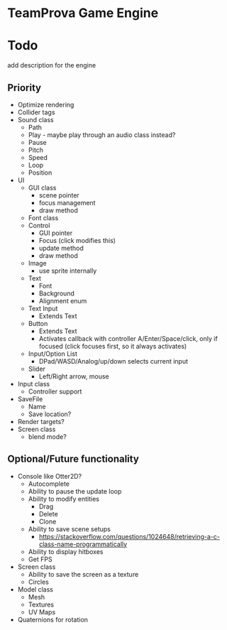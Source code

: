 # TeamProva Game Engine

# Todo

add description for the engine

## Priority
* Optimize rendering
* Collider tags
* Sound class
    * Path
    * Play - maybe play through an audio class instead?
    * Pause
    * Pitch
    * Speed
    * Loop
    * Position
* UI
    * GUI class
        * scene pointer
        * focus management
        * draw method
    * Font class
    * Control
        * GUI pointer
        * Focus (click modifies this)
        * update method
        * draw method
    * Image
        * use sprite internally
    * Text
        * Font
        * Background
        * Alignment enum
    * Text Input
        * Extends Text
    * Button
        * Extends Text
        * Activates callback with controller A/Enter/Space/click, only if focused (click focuses first, so it always activates)
    * Input/Option List
        * DPad/WASD/Analog/up/down selects current input
    * Slider
        * Left/Right arrow, mouse
* Input class
    * Controller support
* SaveFile
    * Name
    * Save location?
* Render targets?
* Screen class
    * blend mode?

## Optional/Future functionality
* Console like Otter2D?
    * Autocomplete
    * Ability to pause the update loop
    * Ability to modify entities
        * Drag
        * Delete
        * Clone
    * Ability to save scene setups
        * https://stackoverflow.com/questions/1024648/retrieving-a-c-class-name-programmatically
    * Ability to display hitboxes
    * Get FPS
* Screen class
    * Ability to save the screen as a texture
    * Circles
* Model class
    * Mesh
    * Textures
    * UV Maps
* Quaternions for rotation